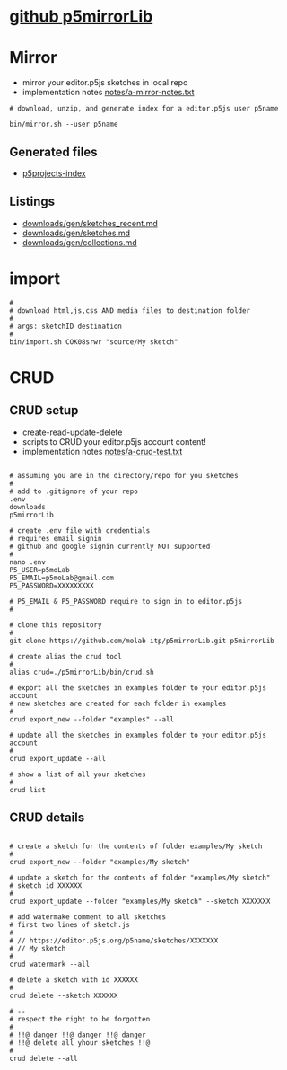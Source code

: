 # [github p5mirrorLib](https://github.com/molab-itp/p5mirrorLib.git)

# Mirror

- mirror your editor.p5js sketches in local repo
- implementation notes [notes/a-mirror-notes.txt](./notes/a-mirror-notes.txt)

```
# download, unzip, and generate index for a editor.p5js user p5name

bin/mirror.sh --user p5name

```

## Generated files

- [p5projects-index](./p5projects-index.md)

## Listings

- [downloads/gen/sketches_recent.md](./downloads/gen/sketches_recent.md)
- [downloads/gen/sketches.md](./downloads/gen/sketches.md)
- [downloads/gen/collections.md](./downloads/gen/collections.md)

# import

```
#
# download html,js,css AND media files to destination folder
#
# args: sketchID destination
#
bin/import.sh COK08srwr "source/My sketch"
```

# CRUD

## CRUD setup

- create-read-update-delete
- scripts to CRUD your editor.p5js account content!
- implementation notes [notes/a-crud-test.txt](./notes/a-crud-test.txt)

```

# assuming you are in the directory/repo for you sketches
#
# add to .gitignore of your repo
.env
downloads
p5mirrorLib

# create .env file with credentials
# requires email signin
# github and google signin currently NOT supported
#
nano .env
P5_USER=p5moLab
P5_EMAIL=p5moLab@gmail.com
P5_PASSWORD=XXXXXXXXX

# P5_EMAIL & P5_PASSWORD require to sign in to editor.p5js
#

# clone this repository
#
git clone https://github.com/molab-itp/p5mirrorLib.git p5mirrorLib

# create alias the crud tool
#
alias crud=./p5mirrorLib/bin/crud.sh

# export all the sketches in examples folder to your editor.p5js account
# new sketches are created for each folder in examples
#
crud export_new --folder "examples" --all

# update all the sketches in examples folder to your editor.p5js account
#
crud export_update --all

# show a list of all your sketches
#
crud list

```

## CRUD details

```

# create a sketch for the contents of folder examples/My sketch
#
crud export_new --folder "examples/My sketch"

# update a sketch for the contents of folder "examples/My sketch"
# sketch id XXXXXX
#
crud export_update --folder "examples/My sketch" --sketch XXXXXXX

# add watermake comment to all sketches
# first two lines of sketch.js
#
# // https://editor.p5js.org/p5name/sketches/XXXXXXX
# // My sketch
#
crud watermark --all

# delete a sketch with id XXXXXX
#
crud delete --sketch XXXXXX

# --
# respect the right to be forgotten
#
# !!@ danger !!@ danger !!@ danger
# !!@ delete all yhour sketches !!@
#
crud delete --all


```
